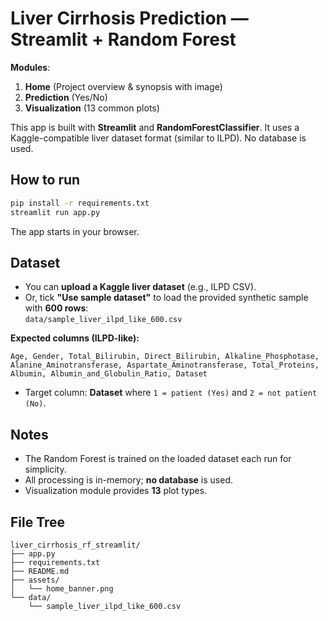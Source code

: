 # Liver Cirrhosis Prediction — Streamlit + Random Forest

**Modules**: 
1. **Home** (Project overview & synopsis with image)  
2. **Prediction** (Yes/No)  
3. **Visualization** (13 common plots)

This app is built with **Streamlit** and **RandomForestClassifier**. It uses a Kaggle-compatible liver dataset format
(similar to ILPD). No database is used.

## How to run
```bash
pip install -r requirements.txt
streamlit run app.py
```
The app starts in your browser.

## Dataset
- You can **upload a Kaggle liver dataset** (e.g., ILPD CSV).
- Or, tick **"Use sample dataset"** to load the provided synthetic sample with **600 rows**:  
  `data/sample_liver_ilpd_like_600.csv`

**Expected columns (ILPD-like):**
```
Age, Gender, Total_Bilirubin, Direct_Bilirubin, Alkaline_Phosphotase,
Alanine_Aminotransferase, Aspartate_Aminotransferase, Total_Proteins,
Albumin, Albumin_and_Globulin_Ratio, Dataset
```
- Target column: **Dataset** where `1 = patient (Yes)` and `2 = not patient (No)`.

## Notes
- The Random Forest is trained on the loaded dataset each run for simplicity.
- All processing is in-memory; **no database** is used.
- Visualization module provides **13** plot types.

## File Tree
```
liver_cirrhosis_rf_streamlit/
├── app.py
├── requirements.txt
├── README.md
├── assets/
│   └── home_banner.png
└── data/
    └── sample_liver_ilpd_like_600.csv
```